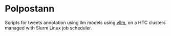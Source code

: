 # Polpostann

Scripts for tweets annotation using llm models using [vllm](https://docs.vllm.ai/en/latest), on a HTC clusters managed with Slurm Linux job scheduler.  

